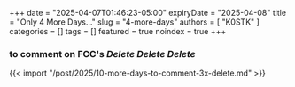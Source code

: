 +++
date = "2025-04-07T01:46:23-05:00"
expiryDate = "2025-04-08"
title = "Only 4 More Days..."
slug = "4-more-days"
authors = [ "K0STK" ]
categories = []
tags = []
featured = true
noindex = true
+++
### to comment on FCC's ***Delete Delete Delete***
<!--more-->

{{< import "/post/2025/10-more-days-to-comment-3x-delete.md" >}}
